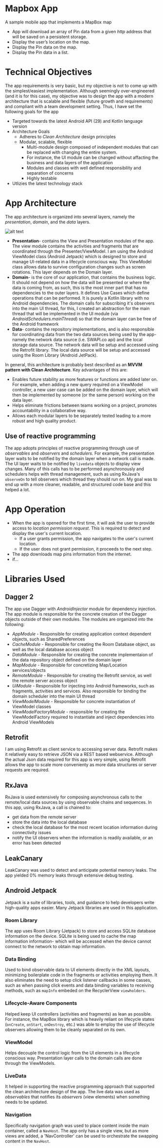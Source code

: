 # Mapbox App
A sample mobile app that implements a MapBox map
* App will download an array of Pin data from a given *http* address that will be saved on a persistent storage.
* Display the user’s location on the map.
* Display the Pin data on the map.
* Display the Pin data in a list.
# Technical Objectives
The app requirements is very basic, but my objective is not to come up with the simplest/easiest implementation. Although seemingly over-engineered (and it is for this case), my objective was to design the app with a modern architecture that is scalable and flexible (future growth and requirements) and compliant with a team development setting. Thus, I have set the following goals for the app
* Targeted towards the latest Android API (29) and Kotlin language version
* Architecture Goals
   * Adheres to *Clean Architecture* design principles
   * Modular, scalable, flexible
      * Multi-module design composed of independent modules that can be replaced with changing the entire system.
      * For instance, the UI module  can be changed without affacting the business and data layers of the application
      * Modules and classes with well defined responsibility and separation of concerns
      * Highly testable
* Utlizies the latest technology stack
# App Architecture
The app architecture  is organized into several layers, namely the *presentation*, *domain*, and the *data* layers.

![alt text](resources/images/app_layer_architecture.png)

* **Presentation**- contains the View and Presentation modules of the app. The view module contains the activities and fragments that are coordinated through the Presenter/ViewModel. I am using the Android ViewModel class (Android Jetpack) which  is designed to store and manage UI-related data in a lifecycle conscious way. This ViewModel class allows data to survive configuration changes such as screen rotations. This layer depends on the Domain layer.
* **Domain**- is the core of our application, that contains the business logic. It should not depend on how the data will be presented or where the data is coming from, as such,  this is the most inner part that has no dependencies to the outer layers. It defines Use Cases which define operations that can be performed. It is purely a Kotlin library with no Android dependencies. The domain calls for subscribing it's observers into the main UI thread, for this, I created an abstraction for the main thread that will be implemented in the UI module (via *AndroidSchedulers.mainThread*) so that the domain layer can be free of the Android framework
* **Data**- contains the repository implementations, and is also responsible for coordinating data from the two data sources being used by the app- namely the network data source (i.e. SWAPI.co api) and the local storage data source. The network data will be setup and accessed using the Retrofit library. The local data source will be setup and accessed using the Room Library (Android JetPack).

In general, this architecture is probably best described as an **MVVM pattern with Clean Architecture**. Key advantages of this are:
* Enables future stability as more features or functions are added later on. For example, when adding a new query required on a ViewModel controller, a new user case can be added on the domain layer, which will then be implemented by someone (or the same person) working on the data layer.
* Helps eliminate frictions between teams working on a project, promotes accountability in a collaborative way.
* Allows each modular layers to be separately tested leading to a more robust and high quality product.

## Use of reactive programming
The app adopts principles of reactive programming through use of *observables* and *observers* and *schedulers*. For example, the presentation layer waits to be notified by the domain layer when a network call is made. The UI layer waits to be notified by `livedata` objects to display view changes. Many of this calls has to be performed asynchronously and schedulers helps with thread management, such as using RxJava's `observeOn` to tell observers which thread they should run on. My goal was to end up with a more cleaner, readable, and structured code base and this helped a lot.

# App Operation
* When the app is opened for the first time, it will ask the user to provide access to *location permission request*. This is required to detect and display the user's current location.
   * If a user grants permission, the app navigates to the user's current location.
   * If the user does not grant permission, it proceeds to the next step.
* The app downloads map pins information from the internet.
* if...

# Libraries Used

## Dagger 2
The app use Dagger with *AndroidInjector* module for dependency injection. The app module is responsible for the concrete creation of the Dagger objects outside of their own modules. The modules are organized into the following:
* *AppModule* - Responsible for creating application context dependent objects, such as SharedPreferences
* *CacheModule* - Responsible for creating the Room Database object, as well as the local database access object
* *DataModule* - Responsible for creating the concrete implementaion of the data repository object defined on the domain layer
* *MapModule* - Responsible for concretizing Map/Location services/objects
* *RemoteModule* - Responsible for creating the Retrofit service, as well the remote server access object
* *UiModule* - Responsible for injecting into Android frameworks, such as fragments, activities and services. Also responsible for binding the domain scheduler into the main UI thread
* *ViewModelModule* - Responsible for concrete instantiation of ViewModel classes
* *ViewModelFactoryModule* - responsible for creating the ViewModelFactory required to instantiate and inject dependencies into Android ViewModels
## Retrofit
 I am using Retrofit as client service to accessing server data. Retrofit makes it relatively easy to retrieve JSON via a REST based webservice. Although the actual Json data required for this app is very simple, using Retrofit allows the app to scale more convenienty as more data structures or server requests are required.
## RxJava
RxJava is used extensively for composing asynchronous calls to the remote/local data sources by using observable chains and sequences. In this app, using RxJava, a call is chained to: 
* get data from the remote server
* store the data into the local database
* check the local database for the most recent location information during connectivity issues
* notify the UI observers when the information is readily available, or an error has been detected
## LeakCanary
LeakCanary was used to detect and anticipate potential memory leaks. The app yielded 0% memory leaks through extensive debug testing.
## Android Jetpack
Jetpack is a suite of libraries, tools, and guidance to help developers write high-quality apps easier. Many Jetpack libraries are used in this application.
### Room Library
The app uses Room Library (Jetpack) to store and access SQLite database information on the device. SQLite is being used to cache the map information information- which will be accessed when the device cannot connect to the network to obtain map information.
### Data Binding
Used to bind observable data to UI elements directly in the XML layouts, minimizing boilerplate code in the fragments or activities employing them. It also eliminates the need to setup click listener callbacks in some casses, such as when passing click events and data binding variables to receiving methods, such as `mapInfo` embeded on the RecyclerView `viewholders`.
### Lifecycle-Aware Components
Helped keep UI controllers (activities and fragments) as lean as possible. For instance, the MapBox library which is heavily reliant on lifecycle states (`onCreate`, `onStart`, `onDestroy`, etc.) was able to employ the use of lifecycle observers allowing them to be cleanly separated on its own.
### ViewModel
Helps decouple the control logic from the UI elements in a lifecycle conscious way. Presentation layer calls to the domain calls are done through the ViewModels.
### LiveData
It helped in supporting the reactive programming approach that supported the clean architecture design of the app. The live data was used as *observables* that notifies its *observers* (view elements) when something needs to be updated.
### Navigation
Specifically navigation graph was used to place content inside the main container, called a `NavHost`. The app only has a single view, but as more views are added, a 'NavController' can be used to orchestrate the swapping content in the `NavHost`.


